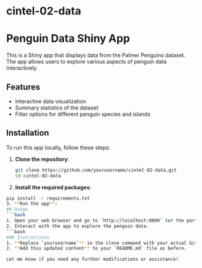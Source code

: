 # cintel-02-data
# Penguin Data Shiny App

This is a Shiny app that displays data from the Palmer Penguins dataset. The app allows users to explore various aspects of penguin data interactively.

## Features

- Interactive data visualization
- Summary statistics of the dataset
- Filter options for different penguin species and islands

## Installation

To run this app locally, follow these steps:

1. **Clone the repository**:
   ```bash
   git clone https://github.com/yourusername/cintel-02-data.git
   cd cintel-02-data
2. **Install the required packages**:
  ```bash
pip install -r requirements.txt
3. **Run the app**:
## Usage
 ```bash
1. Open your web browser and go to `http://localhost:8000` (or the port your app specifies).
2. Interact with the app to explore the penguin data.
 ```bash
### Instructions
1. **Replace `yourusername`** in the clone command with your actual GitHub username.
2. **Add this updated content** to your `README.md` file as before.

Let me know if you need any further modifications or assistance!
